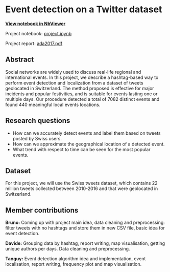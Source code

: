 # Event detection on a Twitter dataset
[**View notebook in NbViewer**](https://nbviewer.jupyter.org/github/brunowicht/ada_project/blob/master/project/project.ipynb)

Project notebook: [project.ipynb](project.ipynb)

Project report: [ada2017.pdf](report/ada2017.pdf)

## Abstract
Social networks are widely used to discuss real-life regional and international events. In this project, we describe a hashtag-based way to perform event detection and localization from a dataset of tweets geolocated in Switzerland. The method proposed is effective for major incidents and popular festivities, and is suitable for events lasting one or multiple days. Our procedure detected a total of 7082 distinct events and found 440 meaningful local events locations.

## Research questions
- How can we accurately detect events and label them based on tweets posted by Swiss users.
- How can we approximate the geographical location of a detected event.
- What trend with respect to time can be seen for the most popular events.

## Dataset
For this project, we will use the Swiss tweets dataset, which contains 22 million tweets collected between 2010-2016 and that were geolocated in Switzerland.

## Member contributions
**Bruno:** Coming up with project main idea, data cleaning and preprocessing: filter tweets with no hashtags and store them in new CSV file, basic idea for event detection.

**Davide:** Grouping data by hashtag, report writing, map visualisation, getting unique authors per days. Data cleaning and preprocessing.

**Tanguy:** Event detection algorithm idea and implementation, event localisation, report writing, frequency plot and map visualisation.
